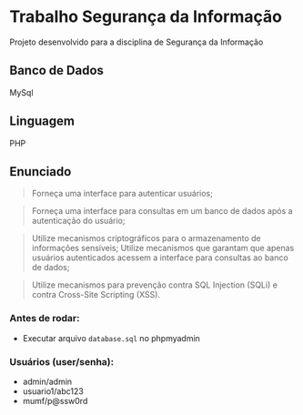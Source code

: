 # Trabalho Segurança da Informação 

Projeto desenvolvido para a disciplina de Segurança da Informação

## Banco de Dados
MySql

## Linguagem
PHP

## Enunciado

> Forneça uma interface para autenticar usuários;

> Forneça uma interface para consultas em um banco de dados após a autenticação do usuário;

> Utilize mecanismos criptográficos para o armazenamento de informações sensíveis;
> Utilize mecanismos que garantam que apenas usuários autenticados acessem a interface para
consultas ao banco de dados;

> Utilize mecanismos para prevenção contra SQL Injection (SQLi) e contra Cross-Site
Scripting (XSS).


### Antes de rodar:
- Executar arquivo `database.sql` no phpmyadmin

### Usuários (user/senha): 
- admin/admin
- usuario1/abc123
- mumf/p@ssw0rd
